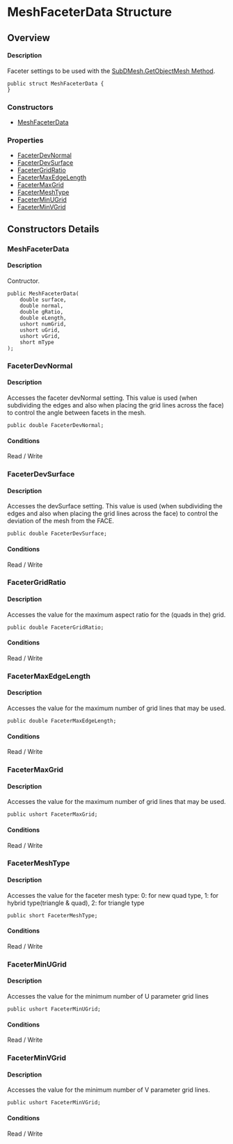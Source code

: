 # MeshFaceterData Structure

## Overview

#### Description
Faceter settings to be used with the [SubDMesh.GetObjectMesh Method](Autodesk_AutoCAD_DatabaseServices_SubDMesh_GetObjectMesh@DBObject@MeshFaceterData.md).
```text
public struct MeshFaceterData {
}
```

### Constructors

- [MeshFaceterData](#meshfaceterdata)

### Properties

- [FaceterDevNormal](#faceterdevnormal)
- [FaceterDevSurface](#faceterdevsurface)
- [FaceterGridRatio](#facetergridratio)
- [FaceterMaxEdgeLength](#facetermaxedgelength)
- [FaceterMaxGrid](#facetermaxgrid)
- [FaceterMeshType](#facetermeshtype)
- [FaceterMinUGrid](#faceterminugrid)
- [FaceterMinVGrid](#faceterminvgrid)


## Constructors Details

### MeshFaceterData

#### Description
Contructor.
```text
public MeshFaceterData(
    double surface, 
    double normal, 
    double gRatio, 
    double eLength, 
    ushort numGrid, 
    ushort uGrid, 
    ushort vGrid, 
    short mType
);
```

### FaceterDevNormal

#### Description
Accesses the faceter devNormal setting. This value is used (when subdividing the edges and also when placing the grid lines across the face) to control the angle between facets in the mesh.
```text
public double FaceterDevNormal;
```

#### Conditions
Read / Write
### FaceterDevSurface

#### Description
Accesses the devSurface setting. This value is used (when subdividing the edges and also when placing the grid lines across the face) to control the deviation of the mesh from the FACE.
```text
public double FaceterDevSurface;
```

#### Conditions
Read / Write
### FaceterGridRatio

#### Description
Accesses the value for the maximum aspect ratio for the (quads in the) grid.
```text
public double FaceterGridRatio;
```

#### Conditions
Read / Write
### FaceterMaxEdgeLength

#### Description
Accesses the value for the maximum number of grid lines that may be used.
```text
public double FaceterMaxEdgeLength;
```

#### Conditions
Read / Write
### FaceterMaxGrid

#### Description
Accesses the value for the maximum number of grid lines that may be used.
```text
public ushort FaceterMaxGrid;
```

#### Conditions
Read / Write
### FaceterMeshType

#### Description
Accesses the value for the faceter mesh type: 
0: for new quad type, 
1: for hybrid type(triangle & quad), 
2: for triangle type
```text
public short FaceterMeshType;
```

#### Conditions
Read / Write
### FaceterMinUGrid

#### Description
Accesses the value for the minimum number of U parameter grid lines
```text
public ushort FaceterMinUGrid;
```

#### Conditions
Read / Write
### FaceterMinVGrid

#### Description
Accesses the value for the minimum number of V parameter grid lines.
```text
public ushort FaceterMinVGrid;
```

#### Conditions
Read / Write